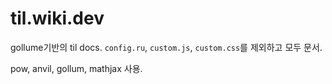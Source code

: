 # til.wiki.dev

gollume기반의 til docs. `config.ru`, `custom.js`, `custom.css`를 제외하고 모두 문서. 

pow, anvil, gollum, mathjax 사용. 

